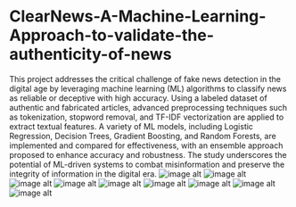 # ClearNews-A-Machine-Learning-Approach-to-validate-the-authenticity-of-news
This project addresses the critical challenge of fake news detection in the digital age by leveraging machine learning (ML) algorithms to classify news as reliable or deceptive with high accuracy.
Using a labeled dataset of authentic and fabricated articles, advanced preprocessing techniques such as tokenization, stopword removal, and TF-IDF vectorization are applied to extract textual features. A variety of ML models, including Logistic Regression, Decision Trees,
Gradient Boosting, and Random Forests, are implemented and compared for effectiveness, with an ensemble approach proposed to enhance accuracy and robustness. The study underscores the potential of ML-driven systems to combat misinformation and preserve the integrity of information in the digital era.
![image alt](https://github.com/mukundagarwal03/ClearNews-A-Machine-Learning-Approach-to-validate-the-authenticity-of-news/blob/46090bb69339cc2927f7adac5d03557babd0a73c/Screenshot%202025-07-13%20132902.png)
![image alt](https://github.com/mukundagarwal03/ClearNews-A-Machine-Learning-Approach-to-validate-the-authenticity-of-news/blob/b08ea410d26a23e7b5149bc24d10620831072291/Screenshot%202025-07-13%20132911.png)
![image alt](https://github.com/mukundagarwal03/ClearNews-A-Machine-Learning-Approach-to-validate-the-authenticity-of-news/blob/b95e11184788843ba53c8afe1d3f07562618ac4a/Screenshot%202025-07-13%20132917.png)
![image alt](https://github.com/mukundagarwal03/ClearNews-A-Machine-Learning-Approach-to-validate-the-authenticity-of-news/blob/680556f896a1445929a59ae052c01c6a7df5bcfb/Screenshot%202025-07-13%20132922.png)
![image alt](https://github.com/mukundagarwal03/ClearNews-A-Machine-Learning-Approach-to-validate-the-authenticity-of-news/blob/6d486b034a256d846cd2460d4d9f39c7d47288c0/Screenshot%202025-07-13%20132937.png)
![image alt](https://github.com/mukundagarwal03/ClearNews-A-Machine-Learning-Approach-to-validate-the-authenticity-of-news/blob/1d6869194ca408620fd627de92eaa1ca64fd9d8f/Screenshot%202025-07-13%20132942.png)
![image alt](https://github.com/mukundagarwal03/ClearNews-A-Machine-Learning-Approach-to-validate-the-authenticity-of-news/blob/32b23750af2c9ed7b3f5eac9f4fe8548fa6b9e82/Screenshot%202025-07-13%20132950.png)
![image alt](https://github.com/mukundagarwal03/ClearNews-A-Machine-Learning-Approach-to-validate-the-authenticity-of-news/blob/04fabd903670f3198faf124c941f85aac8893c8b/Screenshot%202025-07-13%20132957.png)
![image alt](https://github.com/mukundagarwal03/ClearNews-A-Machine-Learning-Approach-to-validate-the-authenticity-of-news/blob/8ece2f41fa55d7b4fe7151b1ad6f146f1d3a7ed5/Screenshot%202025-07-13%20133003.png)
